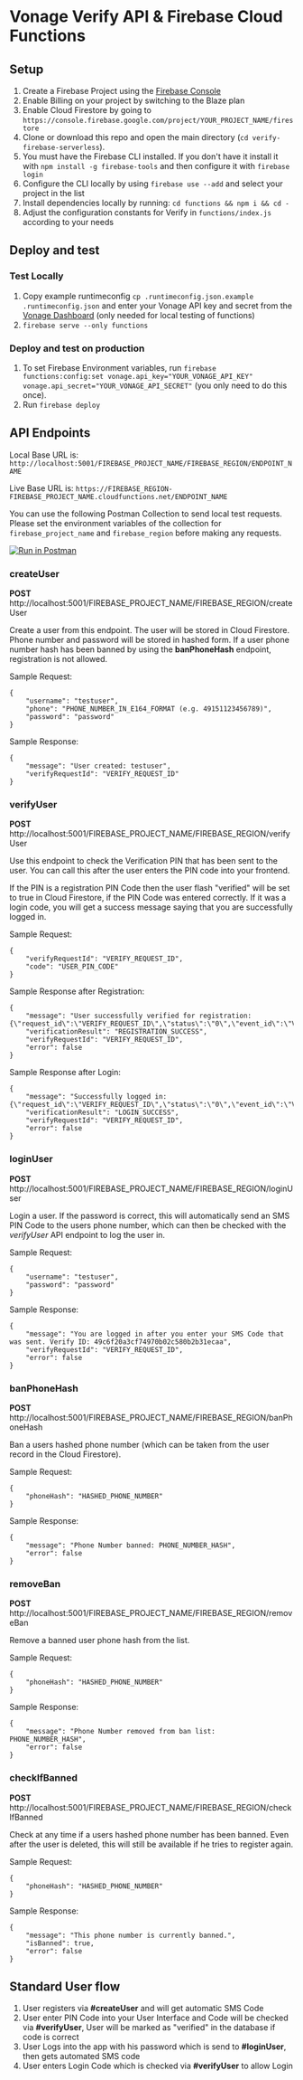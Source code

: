 # Vonage Verify API & Firebase Cloud Functions

## Setup

1. Create a Firebase Project using the [Firebase Console](https://console.firebase.google.com/)
2. Enable Billing on your project by switching to the Blaze plan
3. Enable Cloud Firestore by going to `https://console.firebase.google.com/project/YOUR_PROJECT_NAME/firestore`
4. Clone or download this repo and open the main directory (`cd verify-firebase-serverless`).
5. You must have the Firebase CLI installed. If you don't have it install it with `npm install -g firebase-tools` and then configure it with `firebase login`
6. Configure the CLI locally by using `firebase use --add` and select your project in the list
7. Install dependencies locally by running: `cd functions && npm i && cd -`
8. Adjust the configuration constants for Verify in `functions/index.js` according to your needs

## Deploy and test

### Test Locally

1. Copy example runtimeconfig `cp .runtimeconfig.json.example .runtimeconfig.json` and enter your Vonage API key and secret from the [Vonage Dashboard](https://dashboard.nexmo.com/) (only needed for local testing of functions)
2. `firebase serve --only functions`

### Deploy and test on production

1. To set Firebase Environment variables, run `firebase functions:config:set vonage.api_key="YOUR_VONAGE_API_KEY" vonage.api_secret="YOUR_VONAGE_API_SECRET"` (you only need to do this once).
2. Run `firebase deploy`

## API Endpoints

Local Base URL is: `http://localhost:5001/FIREBASE_PROJECT_NAME/FIREBASE_REGION/ENDPOINT_NAME`

Live Base URL is: `https://FIREBASE_REGION-FIREBASE_PROJECT_NAME.cloudfunctions.net/ENDPOINT_NAME`

You can use the following Postman Collection to send local test requests. Please set the environment variables of the collection for `firebase_project_name` and `firebase_region` before making any requests.

[![Run in Postman](https://run.pstmn.io/button.svg)](https://app.getpostman.com/run-collection/82e6c13a547162778814)

### createUser

**POST** http://localhost:5001/FIREBASE_PROJECT_NAME/FIREBASE_REGION/createUser

Create a user from this endpoint. The user will be stored in Cloud Firestore. Phone number and password will be stored in hashed form.
If a user phone number hash has been banned by using the **banPhoneHash** endpoint, registration is not allowed.

Sample Request:

```
{
    "username": "testuser",
    "phone": "PHONE_NUMBER_IN_E164_FORMAT (e.g. 49151123456789)",
    "password": "password"
}
```

Sample Response:

```
{
    "message": "User created: testuser",
    "verifyRequestId": "VERIFY_REQUEST_ID"
}
```

### verifyUser

**POST** http://localhost:5001/FIREBASE_PROJECT_NAME/FIREBASE_REGION/verifyUser

Use this endpoint to check the Verification PIN that has been sent to the user. You can call this after the user enters the PIN code into your frontend.

If the PIN is a registration PIN Code then the user flash "verified" will be set to true in Cloud Firestore, if the PIN Code was entered correctly. If it was a login code, you will get a success message saying that you are successfully logged in.

Sample Request:

```
{
    "verifyRequestId": "VERIFY_REQUEST_ID",
    "code": "USER_PIN_CODE"
}
```

Sample Response after Registration:

```
{
    "message": "User successfully verified for registration: {\"request_id\":\"VERIFY_REQUEST_ID\",\"status\":\"0\",\"event_id\":\"VERIFY_EVENT_ID\",\"price\":\"0.01\",\"currency\":\"EUR\",\"estimated_price_messages_sent\":\"0.01\"}",
    "verificationResult": "REGISTRATION_SUCCESS",
    "verifyRequestId": "VERIFY_REQUEST_ID",
    "error": false
}
```

Sample Response after Login:

```
{
    "message": "Successfully logged in: {\"request_id\":\"VERIFY_REQUEST_ID\",\"status\":\"0\",\"event_id\":\"VERIFY_EVENT_ID\",\"price\":\"0.01\",\"currency\":\"EUR\",\"estimated_price_messages_sent\":\"0.01\"}",
    "verificationResult": "LOGIN_SUCCESS",
    "verifyRequestId": "VERIFY_REQUEST_ID",
    "error": false
}
```

### loginUser

**POST** http://localhost:5001/FIREBASE_PROJECT_NAME/FIREBASE_REGION/loginUser

Login a user. If the password is correct, this will automatically send an SMS PIN Code to the users phone number, which can then be checked with the _verifyUser_ API endpoint to log the user in.

Sample Request:

```
{
    "username": "testuser",
    "password": "password"
}
```

Sample Response:

```
{
    "message": "You are logged in after you enter your SMS Code that was sent. Verify ID: 49c6f20a3cf74970b02c580b2b31ecaa",
    "verifyRequestId": "VERIFY_REQUEST_ID",
    "error": false
}
```

### banPhoneHash

**POST** http://localhost:5001/FIREBASE_PROJECT_NAME/FIREBASE_REGION/banPhoneHash

Ban a users hashed phone number (which can be taken from the user record in the Cloud Firestore).

Sample Request:

```
{
    "phoneHash": "HASHED_PHONE_NUMBER"
}
```

Sample Response:

```
{
    "message": "Phone Number banned: PHONE_NUMBER_HASH",
    "error": false
}
```

### removeBan

**POST** http://localhost:5001/FIREBASE_PROJECT_NAME/FIREBASE_REGION/removeBan

Remove a banned user phone hash from the list.

Sample Request:

```
{
    "phoneHash": "HASHED_PHONE_NUMBER"
}
```

Sample Response:

```
{
    "message": "Phone Number removed from ban list: PHONE_NUMBER_HASH",
    "error": false
}
```

### checkIfBanned

**POST** http://localhost:5001/FIREBASE_PROJECT_NAME/FIREBASE_REGION/checkIfBanned

Check at any time if a users hashed phone number has been banned. Even after the user is deleted, this will still be available if he tries to register again.

Sample Request:

```
{
    "phoneHash": "HASHED_PHONE_NUMBER"
}
```

Sample Response:

```
{
    "message": "This phone number is currently banned.",
    "isBanned": true,
    "error": false
}
```


## Standard User flow

1. User registers via **#createUser** and will get automatic SMS Code
2. User enter PIN Code into your User Interface and Code will be checked via **#verifyUser**, User will be marked as "verified" in the database if code is correct
3. User Logs into the app with his password which is send to **#loginUser**, then gets automated SMS code
4. User enters Login Code which is checked via **#verifyUser** to allow Login
